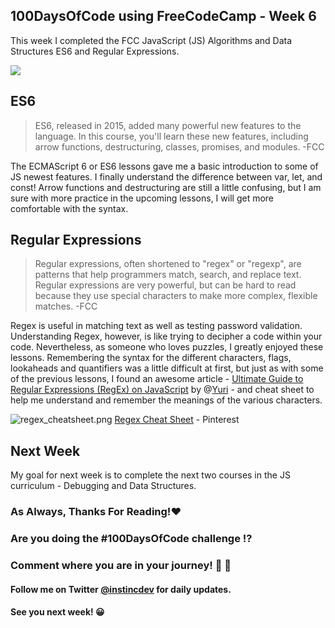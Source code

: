 ## 100DaysOfCode using FreeCodeCamp - Week 6

This week I completed the FCC JavaScript (JS) Algorithms and Data Structures ES6 and Regular Expressions.  

 ![](https://media.giphy.com/media/3o7WIMXk4MgSgWF1xC/giphy.gif) 

## ES6
> ES6, released in 2015, added many powerful new features to the language. In this course, you'll learn these new features, including arrow functions, destructuring, classes, promises, and modules. -FCC

The ECMAScript 6 or ES6 lessons gave me a basic introduction to some of JS newest features.  I finally understand the difference between var, let, and const!  Arrow functions and destructuring are still a little confusing, but I am sure with more practice in the upcoming lessons, I will get more comfortable with the syntax.

## Regular Expressions
>Regular expressions, often shortened to "regex" or "regexp", are patterns that help programmers match, search, and replace text. Regular expressions are very powerful, but can be hard to read because they use special characters to make more complex, flexible matches. -FCC

Regex is useful in matching text as well as testing password validation. Understanding Regex, however, is like trying to decipher a code within your code.  Nevertheless, as someone who loves puzzles, I greatly enjoyed these lessons.   Remembering the syntax for the different characters, flags, lookaheads and quantifiers was a little difficult at first, but just as with some of the previous lessons, I found an awesome article - [Ultimate Guide to Regular Expressions (RegEx) on JavaScript](https://yuricodesbot.hashnode.dev/ultimate-guide-to-regular-expressions-regex-on-javascript) by @[Yuri](@YuriCodesBot) - and cheat sheet to help me understand and remember the meanings of the various characters.

![regex_cheatsheet.png](https://cdn.hashnode.com/res/hashnode/image/upload/v1635955488212/8_4hnvf8S.png)  [Regex Cheat Sheet](https://i.pinimg.com/originals/8e/31/b3/8e31b3e0d907cd3a101f63a2a4330e21.png) - Pinterest

## Next Week

My goal for next week is to complete the next two courses in the JS curriculum - Debugging and Data Structures. 

### As Always, Thanks For Reading!❤️
### Are you doing the #100DaysOfCode challenge ⁉️
### Comment where you are in your journey! 🚀 💯
#### Follow me on Twitter  [@instincdev](https://twitter.com/instincdev)  for daily updates.
#### See you next week! 😀

